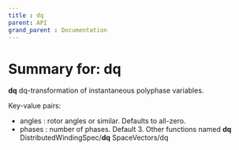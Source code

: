 ```yaml
---
title : dq
parent: API
grand_parent : Documentation
---
```

# Summary for: **dq**

**dq** dq-transformation of instantaneous polyphase variables.

Key-value pairs:
- angles : rotor angles or similar. Defaults to all-zero.
- phases : number of phases. Default 3.
Other functions named **dq**
DistributedWindingSpec/**dq**    SpaceVectors/dq

